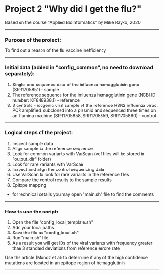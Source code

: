 # Project 2 "Why did I get the flu?"

Based on the course "Applied Bioinformatics" by Mike Rayko, 2020
________________________________________________________________________

### Purpose of the project:

To find out a reason of the flu vaccine inefficiency
________________________________________________________________________

### Initial data (added in "config_common", no need to download separately):

1. Single-end sequence data of the influenza hemagglutinin gene (SRR1705851) - sample
2. The reference sequence for the influenza hemagglutinin gene (NCBI ID number: KF848938.1) - reference
3. 3 controls -  isogenic viral sample of the reference H3N2 influenza virus, PCR amplified, subcloned into a plasmid and sequenced three times on an Illumina machine (SRR1705858, SRR1705859, SRR1705860) - control
________________________________________________________________________

### Logical steps of the project:

1. Inspect sample data
2. Align sample to the reference sequence
3. Look for common variants with VarScan (vcf files will be stored in "output_dir" folder)
4. Look for rare variants with VarScan
5. Inspect and align the control sequencing data
6. Use VarScan to look for rare variants in the reference files
7. Compare the control results to the sample results
8. Epitope mapping

* for technical details you may open "main.sh" file to find the comments 
________________________________________________________________________

### How to use the script:

1. Open the file "config_local_template.sh"
2. Add your local paths
3. Save the file as "config_local.sh" 
4. Run "main.sh" file 
5. As a result you will get IDs of the viral variants with frequency greater than 3 standard deviations from reference errore rate

Use the article (Munoz et al) to determine if any of the high confidence mutations are located in an epitope region of hemagglutinin 
_________________________________________________________________________
